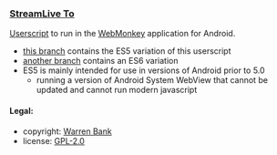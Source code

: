 ### [StreamLive To](https://github.com/warren-bank/crx-StreamLive-To/tree/webmonkey-userscript/es5)

[Userscript](https://github.com/warren-bank/crx-StreamLive-To/raw/webmonkey-userscript/es5/webmonkey-userscript/StreamLive-To.user.js) to run in the [WebMonkey](https://github.com/warren-bank/Android-WebMonkey) application for Android.

* [this branch](https://github.com/warren-bank/crx-StreamLive-To/tree/webmonkey-userscript/es5) contains the ES5 variation of this userscript
* [another branch](https://github.com/warren-bank/crx-StreamLive-To/tree/webmonkey-userscript/es6) contains an ES6 variation
* ES5 is mainly intended for use in versions of Android prior to 5.0
  - running a version of Android System WebView that cannot be updated and cannot run modern javascript

#### Legal:

* copyright: [Warren Bank](https://github.com/warren-bank)
* license: [GPL-2.0](https://www.gnu.org/licenses/old-licenses/gpl-2.0.txt)
